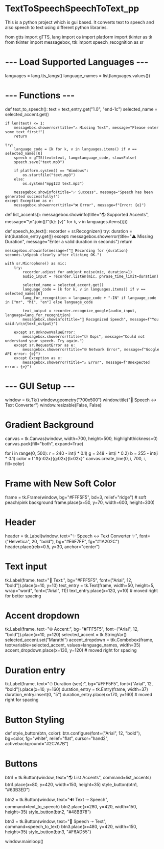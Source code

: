 # TextToSpeechSpeechToText_pp
This is a python project which is gui based. It converts text to speech and also speech to text using different python libraries. 

from gtts import gTTS, lang
import os
import platform
import tkinter as tk
from tkinter import messagebox, ttk
import speech_recognition as sr

# --- Load Supported Languages ---
languages = lang.tts_langs()
language_names = list(languages.values())

# --- Functions ---
def text_to_speech():
    text = text_entry.get("1.0", "end-1c")
    selected_name = selected_accent.get()

    if len(text) <= 1:
        messagebox.showerror(title="⚠️ Missing Text", message="Please enter some text first!")
        return

    try:
        language_code = [k for k, v in languages.items() if v == selected_name][0]
        speech = gTTS(text=text, lang=language_code, slow=False)
        speech.save("text.mp3")

        if platform.system() == "Windows":
            os.startfile("text.mp3")
        else:
            os.system("mpg123 text.mp3")

        messagebox.showinfo(title="✅ Success", message="Speech has been generated successfully!")
    except Exception as e:
        messagebox.showerror(title="❌ Error", message=f"Error: {e}")

def list_accents():
    messagebox.showinfo(title="🌎 Supported Accents",
                        message="\n".join([f"{k}: {v}" for k, v in languages.items()]))

def speech_to_text():
    recorder = sr.Recognizer()
    try:
        duration = int(duration_entry.get())
    except:
        messagebox.showerror(title="⚠️ Missing Duration", message="Enter a valid duration in seconds")
        return

    messagebox.showinfo(message=f"🎤 Recording for {duration} seconds.\nSpeak clearly after clicking OK.")

    with sr.Microphone() as mic:
        try:
            recorder.adjust_for_ambient_noise(mic, duration=1)
            audio_input = recorder.listen(mic, phrase_time_limit=duration)

            selected_name = selected_accent.get()
            language_code = [k for k, v in languages.items() if v == selected_name][0]
            lang_for_recognition = language_code + "-IN" if language_code in ["mr", "hi", "en"] else language_code

            text_output = recorder.recognize_google(audio_input, language=lang_for_recognition)
            messagebox.showinfo(title="📝 Recognized Speech", message=f"You said:\n\n{text_output}")

        except sr.UnknownValueError:
            messagebox.showerror(title="😕 Oops", message="Could not understand your speech. Try again.")
        except sr.RequestError as e:
            messagebox.showerror(title="🌐 Network Error", message=f"Google API error: {e}")
        except Exception as e:
            messagebox.showerror(title="⚠️ Error", message=f"Unexpected error: {e}")

# --- GUI Setup ---
window = tk.Tk()
window.geometry("700x500")
window.title("🎤 Speech ↔ Text Converter")
window.resizable(False, False)

# Gradient Background
canvas = tk.Canvas(window, width=700, height=500, highlightthickness=0)
canvas.pack(fill="both", expand=True)

for i in range(0, 500):
    r = 240 - int(i * 0.1)
    g = 248 - int(i * 0.2)
    b = 255 - int(i * 0.1)
    color = f"#{r:02x}{g:02x}{b:02x}"
    canvas.create_line(0, i, 700, i, fill=color)

# Frame with New Soft Color
frame = tk.Frame(window, bg="#FFF5F5", bd=3, relief="ridge")  # soft peach/pink background
frame.place(x=50, y=70, width=600, height=300)

# Header
header = tk.Label(window, text="✨ Speech ↔ Text Converter ✨",
                  font=("Helvetica", 20, "bold"), bg="#E6F7FF", fg="#1A202C")
header.place(relx=0.5, y=30, anchor="center")

# Text input
tk.Label(frame, text="📝 Text:", bg="#FFF5F5", font=("Arial", 12, "bold")).place(x=10, y=10)
text_entry = tk.Text(frame, width=50, height=5, wrap="word", font=("Arial", 11))
text_entry.place(x=120, y=10)  # moved right for better spacing

# Accent dropdown
tk.Label(frame, text="🌐 Accent:", bg="#FFF5F5", font=("Arial", 12, "bold")).place(x=10, y=120)
selected_accent = tk.StringVar()
selected_accent.set("Marathi")
accent_dropdown = ttk.Combobox(frame, textvariable=selected_accent, values=language_names, width=35)
accent_dropdown.place(x=130, y=120)  # moved right for spacing

# Duration entry
tk.Label(frame, text="⏱ Duration (sec):", bg="#FFF5F5", font=("Arial", 12, "bold")).place(x=10, y=160)
duration_entry = tk.Entry(frame, width=37)
duration_entry.insert(0, "5")
duration_entry.place(x=170, y=160)  # moved right for spacing

# Button Styling
def style_button(btn, color):
    btn.configure(font=("Arial", 12, "bold"), bg=color, fg="white", relief="flat", cursor="hand2", activebackground="#2C7A7B")

# Buttons
btn1 = tk.Button(window, text="🌎 List Accents", command=list_accents)
btn1.place(x=80, y=420, width=150, height=35)
style_button(btn1, "#63B3ED")

btn2 = tk.Button(window, text="🔊 Text ➝ Speech", command=text_to_speech)
btn2.place(x=280, y=420, width=150, height=35)
style_button(btn2, "#48BB78")

btn3 = tk.Button(window, text="🎤 Speech ➝ Text", command=speech_to_text)
btn3.place(x=480, y=420, width=150, height=35)
style_button(btn3, "#F6AD55")

window.mainloop()